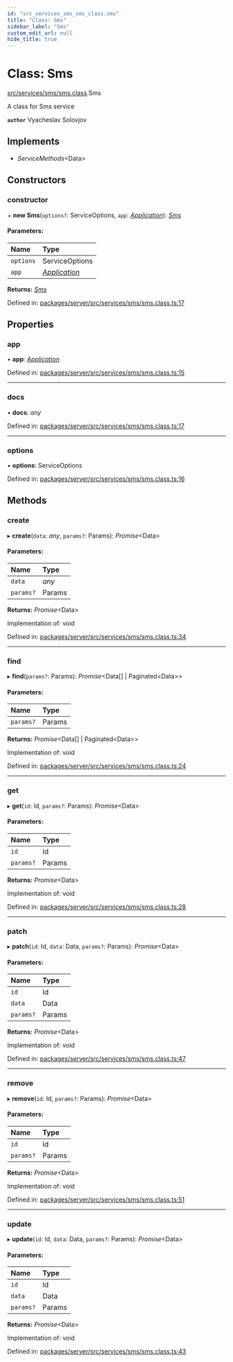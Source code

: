 ```yaml
---
id: "src_services_sms_sms_class.sms"
title: "Class: Sms"
sidebar_label: "Sms"
custom_edit_url: null
hide_title: true
---
```


# Class: Sms

[src/services/sms/sms.class](../modules/src_services_sms_sms_class.md).Sms

A class for Sms service

**`author`** Vyacheslav Solovjov

## Implements

* *ServiceMethods*<Data\>

## Constructors

### constructor

\+ **new Sms**(`options?`: ServiceOptions, `app`: [*Application*](../modules/src_declarations.md#application)): [*Sms*](src_services_sms_sms_class.sms.md)

#### Parameters:

Name | Type |
:------ | :------ |
`options` | ServiceOptions |
`app` | [*Application*](../modules/src_declarations.md#application) |

**Returns:** [*Sms*](src_services_sms_sms_class.sms.md)

Defined in: [packages/server/src/services/sms/sms.class.ts:17](https://github.com/xr3ngine/xr3ngine/blob/66a84a950/packages/server/src/services/sms/sms.class.ts#L17)

## Properties

### app

• **app**: [*Application*](../modules/src_declarations.md#application)

Defined in: [packages/server/src/services/sms/sms.class.ts:15](https://github.com/xr3ngine/xr3ngine/blob/66a84a950/packages/server/src/services/sms/sms.class.ts#L15)

___

### docs

• **docs**: *any*

Defined in: [packages/server/src/services/sms/sms.class.ts:17](https://github.com/xr3ngine/xr3ngine/blob/66a84a950/packages/server/src/services/sms/sms.class.ts#L17)

___

### options

• **options**: ServiceOptions

Defined in: [packages/server/src/services/sms/sms.class.ts:16](https://github.com/xr3ngine/xr3ngine/blob/66a84a950/packages/server/src/services/sms/sms.class.ts#L16)

## Methods

### create

▸ **create**(`data`: *any*, `params?`: Params): *Promise*<Data\>

#### Parameters:

Name | Type |
:------ | :------ |
`data` | *any* |
`params?` | Params |

**Returns:** *Promise*<Data\>

Implementation of: void

Defined in: [packages/server/src/services/sms/sms.class.ts:34](https://github.com/xr3ngine/xr3ngine/blob/66a84a950/packages/server/src/services/sms/sms.class.ts#L34)

___

### find

▸ **find**(`params?`: Params): *Promise*<Data[] \| Paginated<Data\>\>

#### Parameters:

Name | Type |
:------ | :------ |
`params?` | Params |

**Returns:** *Promise*<Data[] \| Paginated<Data\>\>

Implementation of: void

Defined in: [packages/server/src/services/sms/sms.class.ts:24](https://github.com/xr3ngine/xr3ngine/blob/66a84a950/packages/server/src/services/sms/sms.class.ts#L24)

___

### get

▸ **get**(`id`: Id, `params?`: Params): *Promise*<Data\>

#### Parameters:

Name | Type |
:------ | :------ |
`id` | Id |
`params?` | Params |

**Returns:** *Promise*<Data\>

Implementation of: void

Defined in: [packages/server/src/services/sms/sms.class.ts:28](https://github.com/xr3ngine/xr3ngine/blob/66a84a950/packages/server/src/services/sms/sms.class.ts#L28)

___

### patch

▸ **patch**(`id`: Id, `data`: Data, `params?`: Params): *Promise*<Data\>

#### Parameters:

Name | Type |
:------ | :------ |
`id` | Id |
`data` | Data |
`params?` | Params |

**Returns:** *Promise*<Data\>

Implementation of: void

Defined in: [packages/server/src/services/sms/sms.class.ts:47](https://github.com/xr3ngine/xr3ngine/blob/66a84a950/packages/server/src/services/sms/sms.class.ts#L47)

___

### remove

▸ **remove**(`id`: Id, `params?`: Params): *Promise*<Data\>

#### Parameters:

Name | Type |
:------ | :------ |
`id` | Id |
`params?` | Params |

**Returns:** *Promise*<Data\>

Implementation of: void

Defined in: [packages/server/src/services/sms/sms.class.ts:51](https://github.com/xr3ngine/xr3ngine/blob/66a84a950/packages/server/src/services/sms/sms.class.ts#L51)

___

### update

▸ **update**(`id`: Id, `data`: Data, `params?`: Params): *Promise*<Data\>

#### Parameters:

Name | Type |
:------ | :------ |
`id` | Id |
`data` | Data |
`params?` | Params |

**Returns:** *Promise*<Data\>

Implementation of: void

Defined in: [packages/server/src/services/sms/sms.class.ts:43](https://github.com/xr3ngine/xr3ngine/blob/66a84a950/packages/server/src/services/sms/sms.class.ts#L43)
